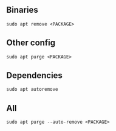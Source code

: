 ## Binaries
`sudo apt remove <PACKAGE>`

## Other config
`sudo apt purge <PACKAGE>`

## Dependencies
`sudo apt autoremove`

## All
`sudo apt purge --auto-remove <PACKAGE>`